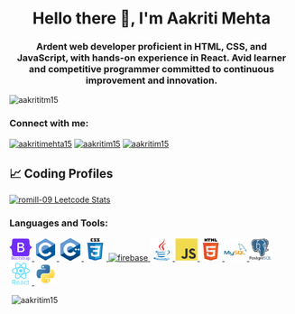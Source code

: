 <h1 align="center">Hello there 👋, I'm Aakriti Mehta</h1>
<h3 align="center">Ardent web developer proficient in HTML, CSS, and JavaScript, with hands-on experience in React. Avid learner and competitive programmer committed to continuous improvement and innovation.</h3>

<p align="left"> <img src="https://komarev.com/ghpvc/?username=aakrititm15&label=Profile%20views&color=0e75b6&style=flat" alt="aakrititm15" /> </p>

<h3 align="left">Connect with me:</h3>
<p align="left">
<a href="https://www.codechef.com/users/aakritimehta15" target="blank"><img align="center" src="https://cdn.jsdelivr.net/npm/simple-icons@3.1.0/icons/codechef.svg" alt="aakritimehta15" height="30" width="40" /></a>
<a href="https://codeforces.com/profile/aakritim15" target="blank"><img align="center" src="https://raw.githubusercontent.com/rahuldkjain/github-profile-readme-generator/master/src/images/icons/Social/codeforces.svg" alt="aakritim15" height="30" width="40" /></a>
<a href="https://leetcode.com/aakritim15" target="blank"><img align="center" src="https://raw.githubusercontent.com/rahuldkjain/github-profile-readme-generator/master/src/images/icons/Social/leet-code.svg" alt="aakritim15" height="30" width="40" /></a>
</p>

## 📈 Coding Profiles

<span>
<!-- <a href="https://codeforces.com/profile/aakritim15">
<img height="316" src="https://codeforces-readme-stats.vercel.app/api/card?username=aakritim15&theme=github_dark&force_username=true&border_color=404040" alt="aakritim15 Codeforces Stats"/>
</a> -->
<a href="https://leetcode.com/aakritim15">
<img height="316" src="https://leetcard.jacoblin.cool/aakritim15?theme=dark&font=Ubuntu&cache=14400&ext=contest&sheets=https://gist.githubusercontent.com/aakritim15/5e715e284c89cace8f5fa09f7fb930b8/raw/ec0be570f114124b1a2156a660d67baa0ab5639d/leetcode_stats_card.css" alt="romill-09 Leetcode Stats"/>
</a>
</span>

<h3 align="left">Languages and Tools:</h3>
<p align="left"> 
    <a href="https://getbootstrap.com" target="_blank" rel="noreferrer"> 
        <img src="https://raw.githubusercontent.com/devicons/devicon/master/icons/bootstrap/bootstrap-plain-wordmark.svg" alt="bootstrap" width="40" height="40"/> 
    </a> 
    <a href="https://www.cprogramming.com/" target="_blank" rel="noreferrer">
        <img src="https://raw.githubusercontent.com/devicons/devicon/master/icons/c/c-original.svg" alt="c" width="40" height="40"/> </a> 
    <a href="https://www.w3schools.com/cpp/" target="_blank" rel="noreferrer">
        <img src="https://raw.githubusercontent.com/devicons/devicon/master/icons/cplusplus/cplusplus-original.svg" alt="cplusplus" width="40" height="40"/> 
    </a>
    <a href="https://www.w3schools.com/css/" target="_blank" rel="noreferrer"> 
        <img src="https://raw.githubusercontent.com/devicons/devicon/master/icons/css3/css3-original-wordmark.svg" alt="css3" width="40" height="40"/> 
    </a> 
    <a href="https://firebase.google.com/" target="_blank" rel="noreferrer"> 
        <img src="https://www.vectorlogo.zone/logos/firebase/firebase-icon.svg" alt="firebase" width="40" height="40"/> 
    </a> 
    <a href="https://www.java.com" target="_blank" rel="noreferrer"> 
        <img src="https://raw.githubusercontent.com/devicons/devicon/master/icons/java/java-original.svg" alt="java" width="40" height="40"/> 
    </a> 
    <a href="https://developer.mozilla.org/en-US/docs/Web/JavaScript" target="_blank" rel="noreferrer"> 
        <img src="https://raw.githubusercontent.com/devicons/devicon/master/icons/javascript/javascript-original.svg" alt="javascript" width="40" height="40"/> 
    </a> 
    <a href="https://www.w3.org/html/" target="_blank" rel="noreferrer"> <img src="https://raw.githubusercontent.com/devicons/devicon/master/icons/html5/html5-original-wordmark.svg" alt="html5" width="40" height="40"/> </a>
    <a href="https://www.mysql.com/" target="_blank" rel="noreferrer"> 
        <img src="https://raw.githubusercontent.com/devicons/devicon/master/icons/mysql/mysql-original-wordmark.svg" alt="mysql" width="40" height="40"/> 
    </a> 
    <a href="https://www.postgresql.org/" target="_blank" rel="noreferrer"> 
        <img src="https://raw.githubusercontent.com/devicons/devicon/master/icons/postgresql/postgresql-original-wordmark.svg" alt="postgresql" width="40" height="40"/> 
    </a> 
    <a href="https://react-bootstrap.github.io/" target="_blank" rel="noreferrer"> 
        <img src="https://raw.githubusercontent.com/devicons/devicon/master/icons/react/react-original-wordmark.svg" alt="react" width="40" height="40"/> 
    </a> 
    <a href="https://www.python.org" target="_blank" rel="noreferrer"> 
        <img src="https://raw.githubusercontent.com/devicons/devicon/master/icons/python/python-original.svg" alt="python" width="40" height="40"/> 
    </a> 
</p>

<p>&nbsp;<img align="center" src="https://github-readme-stats.vercel.app/api?username=aakritim15&show_icons=true&locale=en" alt="aakritim15" /></p>
